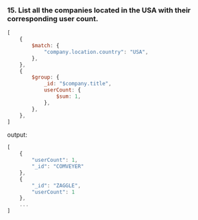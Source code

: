 ### 15. List all the companies located in the USA with their corresponding user count.

```js
[
    {
        $match: {
            "company.location.country": "USA",
        },
    },
    {
        $group: {
            _id: "$company.title",
            userCount: {
                $sum: 1,
            },
        },
    },
]
```

output:
```js
[
	{
		"userCount": 1,
		"_id": "COMVEYER"
	},
	{
		"_id": "ZAGGLE",
		"userCount": 1
	},
	...
]
```
